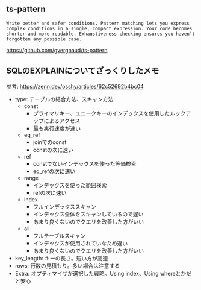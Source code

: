 ## ts-pattern

```
Write better and safer conditions. Pattern matching lets you express complex conditions in a single, compact expression. Your code becomes shorter and more readable. Exhaustiveness checking ensures you haven’t forgotten any possible case.
```

https://github.com/gvergnaud/ts-pattern

## SQLのEXPLAINについてざっくりしたメモ

参考: https://zenn.dev/osshy/articles/62c52692b4bc04

- type: テーブルの結合方法、スキャン方法
  - const
    - プライマリキー、ユニークキーのインデックスを使用したルックアップによるアクセス
    - 最も実行速度が速い
  - eq_ref
    - joinでのconst
    - constの次に速い
  - ref
    - constでないインデックスを使った等価検索
    - eq_refの次に速い
  - range
    - インデックスを使った範囲検索
    - refの次に速い
  - index
    - フルインデックススキャン
    - インデックス全体をスキャンしているので遅い
    - あまり良くないのでクエリを改善した方がいい
  - all
    - フルテーブルスキャン
    - インデックスが使用されていなため遅い
    - あまり良くないのでクエリを改善した方がいい
- key_length: キーの長さ。短い方が高速
- rows: 行数の見積もり。多い場合は注意する
- Extra: オプティマイザが選択した戦略。Using index、Using whereとかだと安心

